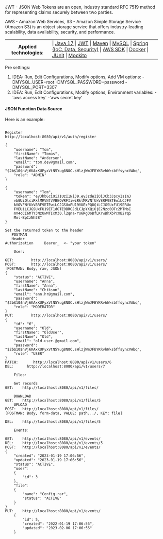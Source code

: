 JWT - JSON Web Tokens are an open, industry standard RFC 7519 method for representing claims securely between two parties.

AWS - Amazon Web Services,  S3 - Amazon Simple Storage Service (Amazon S3) is an object storage service that offers industry-leading scalability, data availability, security, and performance.


<table>
<tr>
  <th>Applied technologies:</th>
  <td>
    |  <a href="#java">Java 17</a> 
    |  <a href="#JWT">JWT</a> 
    | <a href="#maven">Maven</a>
    | <a href="#MySQL">MySQL</a>
    | <a href="#Spring">Spring  (IoC, Data, Security)</a>
    | <a href="#AWS SDK">AWS SDK</a>
    | <a href="#Docker">Docker</a>
    | <a href="#JUnit">JUnit</a>
    | <a href="#Mockito">Mockito</a>
  </td>
</tr>
</table>

Pre settings:
1) IDEA: Run, Edit Configurations, Modify options, Add VM options:
-DMYSQL_USER=root
   -DMYSQL_PASSWORD=password
   -DMYSQL_PORT=3307
2) IDEA: Run, Edit Configurations, Modify options, Environment variables:
-'aws access key'
-'aws secret key'

#### JSON Function Data Source
Here is an example:

```cucumber

Register
http://localhost:8080/api/v1/auth/register

{
    "username": "Tom",
    "firstName": "Tomas",
    "lastName": "Anderson",
    "email": "tom.dev@gmail.com",
    "password": "$2b$10$nVj6KAxKUPyxVtN5Yug8NOC.sHlzjWmJFBYKRvhWksbffsyncVAbq",
    "role": "ADMIN"
}

{
    "username": "Tom",
    "token": "eyJhbGciOiJIUzI1NiJ9.eyJzdWIiOiJCb3JpcyIsInJ
    vbGUiOlsiRklMRVNfVVBEQVRFIiwiRklMRVNfUkVBRF9BTEwiLCJFV
    kVOVFNfUkVBRF9BTEwiLCJGSUxFU19VUExPQUQiLCJGSUxFU19ERUx
    FVEUiLCJGSUxFU19ET1dOTE9BRCJdLCJpYXQiOjE2Nzc0OTc2MTMsI
    mV4cCI6MTY3NzUwMTIxM30.l2qna-Ys6RgOoBfLKrwBhXbPcmB2rqS
    Mml-BpIzNh28"
}

Set the returned token to the header
   POSTMAN
   Header
Authorization     Bearer_  <- "your token"

	User:
	
GET:        http://localhost:8080/api/v1/users/
POST:       http://localhost:8080/api/v1/users/
[POSTMAN: Body, raw, JSON]
{
    "status": "ACTIVE",
    "username": "Anna",
    "firstName": "Anna",
    "lastName": "Chikson",
    "email": "ann.hr@gmail.com",
    "password": "$2b$10$nVj6KAxKUPyxVtN5Yug8NOC.sHlzjWmJFBYKRvhWksbffsyncVAbq",
    "role": "MODERATOR"
}
PUT:        http://localhost:8080/api/v1/users/
{
    "id": "6",
    "username": "Old",
    "firstName": "OldUser",
    "lastName": "Old",
    "email": "old.user.@gmail.com",
    "password": "$2b$10$nVj6KAxKUPyxVtN5Yug8NOC.sHlzjWmJFBYKRvhWksbffsyncVAbq",
    "role": "USER"
}
PATCH:       http://localhost:8080/api/v1/users/6
DEL:      http://localhost:8080/api/v1/users/7

    Files:
    
    Get records
GET:    http://localhost:8080/api/v1/files/

    DOWNLOAD
GET:    http://localhost:8080/api/v1/files/5
    UPLOAD
POST:   http://localhost:8080/api/v1/files/
[POSTMAN: Body, form-data, VALUE: path.../, KEY: file]

DEL:    http://localhost:8080/api/v1/files/5

    Events:
    
GET:    http://localhost:8080/api/v1/events/
DEL:    http://localhost:8080/api/v1/events/5
POST:   http://localhost:8080/api/v1/events/
{
    "created": "2023-01-19 17:06:56",
    "updated": "2023-01-19 17:06:56",
    "status": "ACTIVE",
    "user": 
    {
        "id": 3
    },
    "file":     
    {
        "name": "Config.rar",
        "status": "ACTIVE"
    }
}
PUT:    http://localhost:8080/api/v1/events/
    {
        "id": 5,
        "created": "2022-01-19 17:06:56",
        "updated": "2023-02-06 17:06:56"
    }